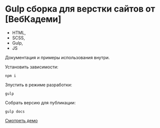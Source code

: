 # Gulp сборка для верстки сайтов от [ВебКадеми]

- HTML,
- SCSS,
- Gulp,
- JS

Документация и примеры использования внутри.

Установить зависимости:
```
npm i
```

Зпустить в режиме разработки:
```
gulp
```

Собрать версию для публикации:
```
gulp docs
```
[Смотреть демо](https://k1ego.github.io/GulpProject/)
